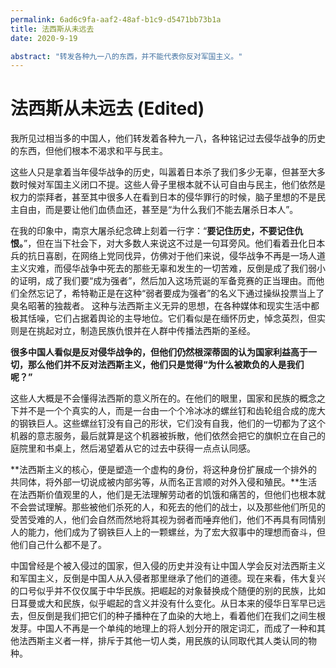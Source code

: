 ```yaml
---
permalink: 6ad6c9fa-aaf2-48af-b1c9-d5471bb73b1a 
title: 法西斯从未远去
date: 2020-9-19

abstract: "转发各种九一八的东西，并不能代表你反对军国主义。"
---
```

# 法西斯从未远去 (Edited)

我所见过相当多的中国人，他们转发着各种九一八，各种铭记过去侵华战争的历史的东西，但他们根本不渴求和平与民主。

这些人只是拿着当年侵华战争的历史，叫嚣着日本杀了我们多少无辜，但甚至大多数时候对军国主义闭口不提。这些人骨子里根本就不认可自由与民主，他们依然是权力的崇拜者，甚至其中很多人在看到日本的侵华罪行的时候，脑子里想的不是民主自由，而是要让他们血债血还，甚至是“为什么我们不能去屠杀日本人”。

在我的印象中，南京大屠杀纪念碑上刻着一行字：“**要记住历史，不要记住仇恨。**”，但在当下社会下，对大多数人来说这不过是一句耳旁风。他们看着丑化日本兵的抗日喜剧，在网络上党同伐异，仿佛对于他们来说，侵华战争不再是一场人道主义灾难，而侵华战争中死去的那些无辜和发生的一切苦难，反倒是成了我们弱小的证明，成了我们要“成为强者”，然后加入这场荒诞的军备竞赛的正当理由。而他们全然忘记了，希特勒正是在这种“弱者要成为强者”的名义下通过操纵投票当上了臭名昭著的独裁者。 这种与法西斯主义无异的思想，在各种媒体和现实生活中都极其恬噪，它们占据着舆论的主导地位。它们看似是在缅怀历史，悼念英烈，但实则是在挑起对立，制造民族仇恨并在人群中传播法西斯的圣经。

**很多中国人看似是反对侵华战争的，但他们仍然根深蒂固的认为国家利益高于一切，那么他们并不反对法西斯主义，他们只是觉得“为什么被欺负的人是我们呢？”**

这些人大概是不会懂得法西斯的意义所在的。在他们的眼里，国家和民族的概念之下并不是一个个真实的人，而是一台由一个个冷冰冰的螺丝钉和齿轮组合成的庞大的钢铁巨人。这些螺丝钉没有自己的形状，它们没有自我，他们的一切都为了这个机器的意志服务，最后就算是这个机器被拆散，他们依然会把它的旗帜立在自己的庭院里和书桌上，然后渴望着从它的过去中获得一点点认同感。

**法西斯主义的核心，便是塑造一个虚构的身份，将这种身份扩展成一个排外的共同体，将外部一切说成被内部劣等，从而名正言顺的对外入侵和殖民。**生活在法西斯价值观里的人，他们是无法理解劳动者的饥饿和痛苦的，但他们也根本就不会尝试理解。那些被他们杀死的人，和死去的他们的战士，以及那些他们所见的受苦受难的人，他们会自然而然地将其视为弱者而唾弃他们，他们不再具有同情别人的能力，他们成为了钢铁巨人上的一颗螺丝，为了宏大叙事中的理想而奋斗，但他们自己什么都不是了。

中国曾经是个被入侵过的国家，但入侵的历史并没有让中国人学会反对法西斯主义和军国主义，反倒是中国人从入侵者那里继承了他们的道德。现在来看，伟大复兴的口号似乎并不仅仅属于中华民族。把崛起的对象替换成个随便的别的民族，比如日耳曼或大和民族，似乎崛起的含义并没有什么变化。从日本来的侵华日军早已远去，但反倒是我们把它们的种子播种在了血染的大地上，看着他们在我们之间生根发芽。中国人不再是一个单纯的地理上的将人划分开的限定词汇，而成了一种和其他法西斯主义者一样，排斥于其他一切人类，用民族的认同取代其人类认同的物种。
